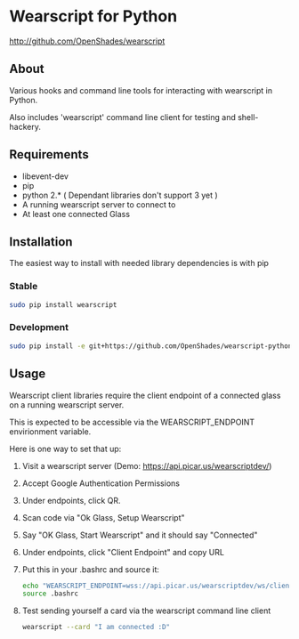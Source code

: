 # Wearscript for Python #
<http://github.com/OpenShades/wearscript>

## About ##

Various hooks and command line tools for interacting with wearscript in Python.

Also includes 'wearscript' command line client for testing and shell-hackery.

## Requirements ##

  * libevent-dev 
  * pip
  * python 2.* ( Dependant libraries don't support 3 yet )
  * A running wearscript server to connect to
  * At least one connected Glass

## Installation ##

The easiest way to install with needed library dependencies is with pip

### Stable ###

```bash
sudo pip install wearscript
```

### Development ###

```bash
sudo pip install -e git+https://github.com/OpenShades/wearscript-python/#egg=wearscript
```

## Usage ##

Wearscript client libraries require the client endpoint of a connected glass
on a running wearscript server.

This is expected to be accessible via the WEARSCRIPT_ENDPOINT envirionment
variable.

Here is one way to set that up:

1. Visit a wearscript server (Demo: https://api.picar.us/wearscriptdev/)
2. Accept Google Authentication Permissions
3. Under endpoints, click QR.
4. Scan code via "Ok Glass, Setup Wearscript"
5. Say "OK Glass, Start Wearscript" and it should say "Connected"
6. Under endpoints, click "Client Endpoint" and copy URL
7. Put this in your .bashrc and source it:

    ```bash
    echo "WEARSCRIPT_ENDPOINT=wss://api.picar.us/wearscriptdev/ws/client/iHFr9Yuy9Rl9hnsr" >> ~/.bash_rc
    source .bashrc
    ```
8. Test sending yourself a card via the wearscript command line client

    ```bash
    wearscript --card "I am connected :D"
    ```
